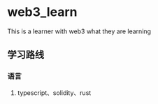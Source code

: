# web3_learn
This is a learner with web3 what they are learning

## 学习路线
### 语言
1. typescript、solidity、rust

